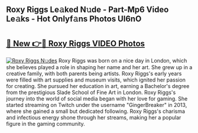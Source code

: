 ## Roxy Riggs Le𝚊ked N𝚞de - Part-Mp6 Video Le𝚊ks - Hot Onlyf𝚊ns Photos Ul6nO

# <h2><a href="http://ac51877.deff.icu/?id=Roxy+Riggs">🔗 New 👉🔴 Roxy Riggs VIDEO Photos</a></h2>

[![Roxy Riggs N𝚞des](https://i.imgur.com/rIISA9y.gif)](http://ac51877.deff.icu/?id=Roxy+Riggs)
Roxy Riggs was born on a nice day in London, which she believes played a role in shaping her name and her art. She grew up in a creative family, with both parents being artists. Roxy Riggs's early years were filled with art supplies and museum visits, which ignited her passion for creating. She pursued her education in art, earning a Bachelor's degree from the prestigious Slade School of Fine Art in London. Roxy Riggs's journey into the world of social media began with her love for gaming. She started streaming on Twitch under the username "GingerBreaker" in 2013, where she gained a small but dedicated following. Roxy Riggs's charisma and infectious energy shone through her streams, making her a popular figure in the gaming community.
